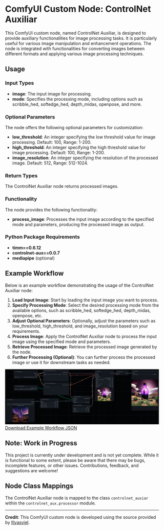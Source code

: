 # ComfyUI Custom Node: ControlNet Auxiliar

This ComfyUI custom node, named ControlNet Auxiliar, is designed to provide auxiliary functionalities for image processing tasks. It is particularly useful for various image manipulation and enhancement operations. The node is integrated with functionalities for converting images between different formats and applying various image processing techniques.

## Usage

### Input Types

- **image**: The input image for processing.
- **mode**: Specifies the processing mode, including options such as scribble_hed, softedge_hed, depth_midas, openpose, and more.

### Optional Parameters

The node offers the following optional parameters for customization:

- **low_threshold**: An integer specifying the low threshold value for image processing. Default: 100, Range: 1-200.
- **high_threshold**: An integer specifying the high threshold value for image processing. Default: 100, Range: 1-200.
- **image_resolution**: An integer specifying the resolution of the processed image. Default: 512, Range: 512-1024.

### Return Types

The ControlNet Auxiliar node returns processed images.

### Functionality

The node provides the following functionality:

- **process_image**: Processes the input image according to the specified mode and parameters, producing the processed image as output.

### Python Package Requirements

- **timm==0.6.12**
- **controlnet-aux==0.0.7**
- **mediapipe** (optional)



## Example Workflow

Below is an example workflow demonstrating the usage of the ControlNet Auxiliar node:

1. **Load Input Image**: Start by loading the input image you want to process.
2. **Specify Processing Mode**: Select the desired processing mode from the available options, such as scribble_hed, softedge_hed, depth_midas, openpose, etc.
3. **Adjust Optional Parameters**: Optionally, adjust the parameters such as low_threshold, high_threshold, and image_resolution based on your requirements.
4. **Process Image**: Apply the ControlNet Auxiliar node to process the input image using the specified mode and parameters.
5. **Retrieve Processed Image**: Retrieve the processed image generated by the node.
6. **Further Processing (Optional)**: You can further process the processed image or use it for downstream tasks as needed.


![Example Workflow](/workflows/example.png) [Download Example Workflow JSON](/workflows/example.json)

## Note: Work in Progress
This project is currently under development and is not yet complete. While it is functional to some extent, please be aware that there may be bugs, incomplete features, or other issues. Contributions, feedback, and suggestions are welcome!


## Node Class Mappings
The ControlNet Auxiliar node is mapped to the class `controlnet_auxiar` within the `controlnet_aux.processor` module.

---

**Credit**: This ComfyUI custom node is developed using the source provided by [lllyasviel](https://github.com/lllyasviel).
